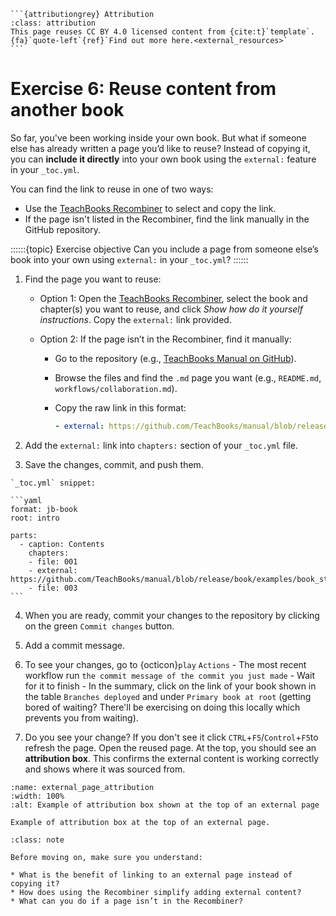 ````{margin}
```{attributiongrey} Attribution
:class: attribution
This page reuses CC BY 4.0 licensed content from {cite:t}`template`. {fa}`quote-left`{ref}`Find out more here.<external_resources>`
```
````

# Exercise 6: Reuse content from another book

So far, you've been working inside your own book. But what if someone else has already written a page you’d like to reuse? Instead of copying it, you can **include it directly** into your own book using the `external:` feature in your `_toc.yml`.

You can find the link to reuse in one of two ways:

* Use the [TeachBooks Recombiner](https://teachbooks.io/recombiner/) to select and copy the link.
* If the page isn't listed in the Recombiner, find the link manually in the GitHub repository.

::::::{topic} Exercise objective
Can you include a page from someone else’s book into your own using `external:` in your `_toc.yml`?
::::::


1. Find the page you want to reuse:

   * Option 1: Open the [TeachBooks Recombiner](https://teachbooks.io/recombiner/), select the book and chapter(s) you want to reuse, and click *Show how do it yourself instructions*. Copy the `external:` link provided.
   * Option 2: If the page isn’t in the Recombiner, find it manually:

     * Go to the repository (e.g., [TeachBooks Manual on GitHub](https://github.com/TeachBooks/manual)).
     * Browse the files and find the `.md` page you want (e.g., `README.md`, `workflows/collaboration.md`).
     * Copy the raw link in this format:

       ```yaml
       - external: https://github.com/TeachBooks/manual/blob/release/book/examples/book_structure.md
       ```

2. Add the `external:` link into `chapters:` section of your `_toc.yml` file.

3. Save the changes, commit, and push them.


````{admonition} Example
`_toc.yml` snippet:

```yaml
format: jb-book
root: intro

parts:
  - caption: Contents
    chapters:
    - file: 001
    - external: https://github.com/TeachBooks/manual/blob/release/book/examples/book_structure.md
    - file: 003
```
````

4. When you are ready, commit your changes to the repository by clicking on the green `Commit changes` button.

5. Add a commit message.

6. To see your changes, go to {octicon}`play` `Actions` - The most recent workflow run `the commit message of the commit you just made` - Wait for it to finish - In the summary, click on the link of your book shown in the table `Branches deployed` and under `Primary book at root` (getting bored of waiting? There'll be exercising on doing this locally which prevents you from waiting).

7. Do you see your change? If you don't see it click `CTRL`+`F5`/`Control`+`F5`to refresh the page. Open the reused page. At the top, you should see an **attribution box**. This confirms the external content is working correctly and shows where it was sourced from. 

```{figure} https://github.com/TeachBooks/template_figures/blob/main/external_page_attribution.png?raw=true
:name: external_page_attribution
:width: 100%
:alt: Example of attribution box shown at the top of an external page

Example of attribution box at the top of an external page.
```

```{admonition} Check your understanding
:class: note

Before moving on, make sure you understand:

* What is the benefit of linking to an external page instead of copying it?
* How does using the Recombiner simplify adding external content?
* What can you do if a page isn’t in the Recombiner?
```












